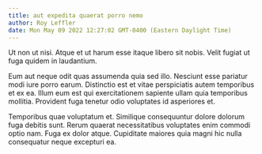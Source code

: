 ```yaml
---
title: aut expedita quaerat porro nemo
author: Roy Leffler
date: Mon May 09 2022 12:27:02 GMT-0400 (Eastern Daylight Time)
---
```

Ut non ut nisi. Atque et ut harum esse itaque libero sit nobis. Velit fugiat ut fuga quidem in laudantium.

 Eum aut neque odit quas assumenda quia sed illo. Nesciunt esse pariatur modi iure porro earum. Distinctio est et vitae perspiciatis autem temporibus et ex ea. Illum eum est qui exercitationem sapiente ullam quia temporibus mollitia. Provident fuga tenetur odio voluptates id asperiores et.

 Temporibus quae voluptatum et. Similique consequuntur dolore dolorum fuga debitis sunt. Rerum quaerat necessitatibus voluptates enim commodi optio nam. Fuga ex dolor atque. Cupiditate maiores quia magni hic nulla consequatur neque excepturi ea.